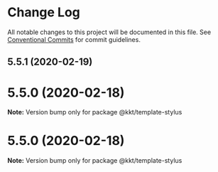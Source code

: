 # Change Log

All notable changes to this project will be documented in this file.
See [Conventional Commits](https://conventionalcommits.org) for commit guidelines.

## 5.5.1 (2020-02-19)



# 5.5.0 (2020-02-18)

**Note:** Version bump only for package @kkt/template-stylus





# 5.5.0 (2020-02-18)

**Note:** Version bump only for package @kkt/template-stylus
